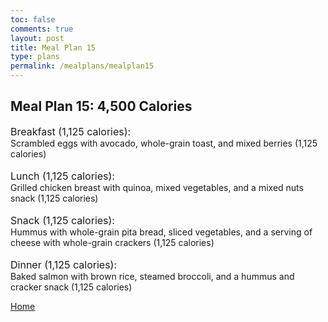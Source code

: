 ```yaml
---
toc: false
comments: true
layout: post
title: Meal Plan 15
type: plans
permalink: /mealplans/mealplan15
---
```


## Meal Plan 15: 4,500 Calories

<span style="font-size: 16px;">Breakfast (1,125 calories):</span>
<br>
Scrambled eggs with avocado, whole-grain toast, and mixed berries (1,125 calories)
<br>
<br>
<span style="font-size: 16px;">Lunch (1,125 calories):</span>
<br>
Grilled chicken breast with quinoa, mixed vegetables, and a mixed nuts snack (1,125 calories)
<br>
<br>
<span style="font-size: 16px;">Snack (1,125 calories):</span>
<br>
Hummus with whole-grain pita bread, sliced vegetables, and a serving of cheese with whole-grain crackers (1,125 calories)
<br>
<br>
<span style="font-size: 16px;">Dinner (1,125 calories):</span>
<br>
Baked salmon with brown rice, steamed broccoli, and a hummus and cracker snack (1,125 calories)

<a href="" class="button">Home</a>
